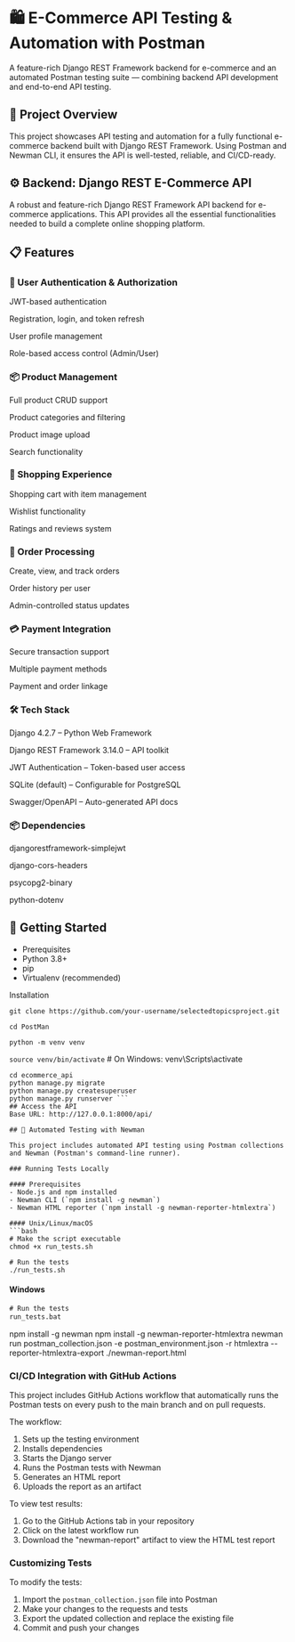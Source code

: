 # 🛍️ E-Commerce API Testing & Automation with Postman
A feature-rich Django REST Framework backend for e-commerce and an automated Postman testing suite — combining backend API development and end-to-end API testing.

##          📌 Project Overview
This project showcases API testing and automation for a fully functional e-commerce backend built with Django REST Framework. Using Postman and Newman CLI, it ensures the API is well-tested, reliable, and CI/CD-ready.

##            ⚙️ Backend: Django REST E-Commerce API
A robust and feature-rich Django REST Framework API backend for e-commerce applications. This API provides all the essential functionalities needed to build a complete online shopping platform.

##              📋 Features
### 🔐 User Authentication & Authorization
JWT-based authentication

Registration, login, and token refresh

User profile management

Role-based access control (Admin/User)

###                📦 Product Management
Full product CRUD support

Product categories and filtering

Product image upload

Search functionality

### 🛒 Shopping Experience
Shopping cart with item management

Wishlist functionality

Ratings and reviews system

### 📑 Order Processing
Create, view, and track orders

Order history per user

Admin-controlled status updates

### 💳 Payment Integration
Secure transaction support

Multiple payment methods

Payment and order linkage

### 🛠️ Tech Stack
Django 4.2.7 – Python Web Framework

Django REST Framework 3.14.0 – API toolkit

JWT Authentication – Token-based user access

SQLite (default) – Configurable for PostgreSQL

Swagger/OpenAPI – Auto-generated API docs

### 📦 Dependencies
djangorestframework-simplejwt

django-cors-headers

psycopg2-binary

python-dotenv

## 🚀 Getting Started
- Prerequisites
- Python 3.8+
- pip
- Virtualenv (recommended)

Installation

 ``` git clone https://github.com/your-username/selectedtopicsproject.git ``` 
 
```cd PostMan```

``` python -m venv venv ```

``` source venv/bin/activate ```      # On Windows: venv\Scripts\activate

``` pip install -r ecommerce_api/requirements.txt
cd ecommerce_api
python manage.py migrate
python manage.py createsuperuser
python manage.py runserver ```
## Access the API
Base URL: http://127.0.0.1:8000/api/

## 🧪 Automated Testing with Newman

This project includes automated API testing using Postman collections and Newman (Postman's command-line runner).

### Running Tests Locally

#### Prerequisites
- Node.js and npm installed
- Newman CLI (`npm install -g newman`)
- Newman HTML reporter (`npm install -g newman-reporter-htmlextra`)

#### Unix/Linux/macOS
```bash
# Make the script executable
chmod +x run_tests.sh

# Run the tests
./run_tests.sh
```

#### Windows
```cmd
# Run the tests
run_tests.bat
```
npm install -g newman
npm install -g newman-reporter-htmlextra
newman run postman_collection.json -e postman_environment.json -r htmlextra --reporter-htmlextra-export ./newman-report.html
### CI/CD Integration with GitHub Actions

This project includes GitHub Actions workflow that automatically runs the Postman tests on every push to the main branch and on pull requests.

The workflow:
1. Sets up the testing environment
2. Installs dependencies
3. Starts the Django server
4. Runs the Postman tests with Newman
5. Generates an HTML report
6. Uploads the report as an artifact

To view test results:
1. Go to the GitHub Actions tab in your repository
2. Click on the latest workflow run
3. Download the "newman-report" artifact to view the HTML test report

### Customizing Tests

To modify the tests:
1. Import the `postman_collection.json` file into Postman
2. Make your changes to the requests and tests
3. Export the updated collection and replace the existing file
4. Commit and push your changes

